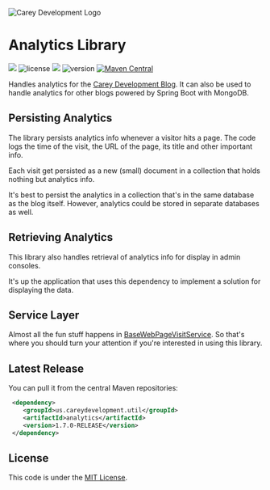 ![Carey Development Logo](http://careydevelopment.us/img/branding/careydevelopment-logo-sm.png)

# Analytics Library
![](https://img.shields.io/badge/jdk-11-blue.svg) ![license](https://img.shields.io/badge/license-MIT-blue.svg) 
![](https://img.shields.io/badge/maven-3.6.3-blue.svg) ![version](https://img.shields.io/badge/version-1.7.0-blue.svg)
[![Maven Central](https://maven-badges.herokuapp.com/maven-central/us.careydevelopment.util/analytics/badge.svg)](https://search.maven.org/artifact/us.careydevelopment.util/analytics/1.7.0-RELEASE/jar)




Handles analytics for the [Carey Development Blog](https://careydevelopment.us). It can also be used to handle analytics for other blogs powered by Spring Boot with MongoDB.

## Persisting Analytics
The library persists analytics info whenever a visitor hits a page. The code logs the time of the visit, the URL of the page, its title and other important
info.

Each visit get persisted as a new (small) document in a collection that holds nothing but analytics info. 

It's best to persist the analytics in a  collection that's in the same database as the blog itself. However, analytics could be stored in separate 
databases as well.

## Retrieving Analytics
This library also handles retrieval of analytics info for display in admin consoles. 

It's up the application that uses this dependency to implement a solution for displaying the data. 

## Service Layer
Almost all the fun stuff happens in [BaseWebPageVisitService](https://github.com/careydevelopment/analytics/blob/main/src/main/java/us/careydevelopment/util/analytics/service/BaseWebPageVisitService.java). So that's where you should turn your attention if you're interested in using this library.

## Latest Release
You can pull it from the central Maven repositories:

```xml
 <dependency>
    <groupId>us.careydevelopment.util</groupId>
    <artifactId>analytics</artifactId>
    <version>1.7.0-RELEASE</version>
 </dependency>
```

## License
This code is under the [MIT License](https://github.com/careydevelopment/analytics/blob/main/LICENSE).
